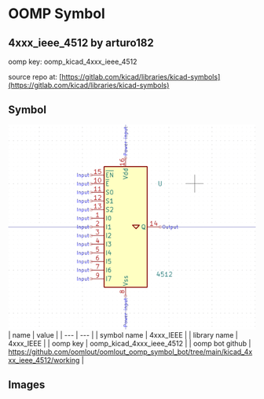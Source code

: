 # OOMP Symbol  
## 4xxx_ieee_4512  by arturo182  
  
oomp key: oomp_kicad_4xxx_ieee_4512  
  
source repo at: [https://gitlab.com/kicad/libraries/kicad-symbols](https://gitlab.com/kicad/libraries/kicad-symbols)  
## Symbol  
  
[![working.png](working_600.png)](working.png)  
| name | value | 
| --- | --- | 
| symbol name | 4xxx_IEEE | 
| library name | 4xxx_IEEE | 
| oomp key | oomp_kicad_4xxx_ieee_4512 | 
| oomp bot github | https://github.com/oomlout/oomlout_oomp_symbol_bot/tree/main/kicad_4xxx_ieee_4512/working | 
## Images  
